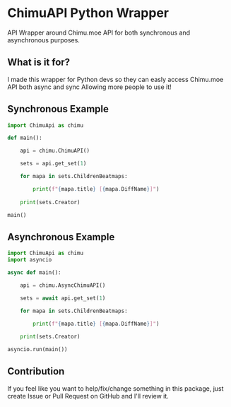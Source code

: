 # ChimuAPI Python Wrapper
API Wrapper around Chimu.moe API for both synchronous and asynchronous purposes.

## What is it for?
I made this wrapper for Python devs so they can easly access Chimu.moe API both async and sync
Allowing more people to use it!

## Synchronous Example

```py
import ChimuApi as chimu

def main():

    api = chimu.ChimuAPI()

    sets = api.get_set(1)

    for mapa in sets.ChildrenBeatmaps:

        print(f"{mapa.title} [{mapa.DiffName}]")
    
    print(sets.Creator)

main()
```

## Asynchronous Example

```py
import ChimuApi as chimu
import asyncio

async def main():

    api = chimu.AsyncChimuAPI()

    sets = await api.get_set(1)

    for mapa in sets.ChildrenBeatmaps:

        print(f"{mapa.title} [{mapa.DiffName}]")
    
    print(sets.Creator)

asyncio.run(main())
```

## Contribution
If you feel like you want to help/fix/change something in this package,
just create Issue or Pull Request on GitHub and I'll review it.